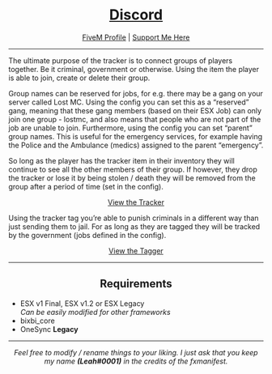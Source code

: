 <h1 align='center'><a href='https://discord.gg/AYgEURmF7z/'>Discord</a></h1>
<p align='center'><a href='https://forum.cfx.re/u/Leah_UK/summary'>FiveM Profile</a> | <a href='https://www.buymeacoffee.com/leah_uk'>Support Me Here</a><br></p>

---

The ultimate purpose of the tracker is to connect groups of players together. Be it criminal, government or otherwise. Using the item the player is able to join, create or delete their group.

Group names can be reserved for jobs, for e.g. there may be a gang on your server called Lost MC. Using the config you can set this as a “reserved” gang, meaning that these gang members (based on their ESX Job) can only join one group - lostmc, and also means that people who are not part of the job are unable to join. Furthermore, using the config you can set “parent” group names. This is useful for the emergency services, for example having the Police and the Ambulance (medics) assigned to the parent “emergency”.

So long as the player has the tracker item in their inventory they will continue to see all the other members of their group. If however, they drop the tracker or lose it by being stolen / death they will be removed from the group after a period of time (set in the config).

<p align='center'><a href='https://www.youtube.com/watch?v=aI365IkHyA4'>View the Tracker</a><br></p>

Using the tracker tag you’re able to punish criminals in a different way than just sending them to jail. For as long as they are tagged they will be tracked by the government (jobs defined in the config).

<p align='center'><a href=''>View the Tagger</a><br></p>

---

<h2 align='center'>Requirements</h2>

- ESX v1 Final, ESX v1.2 or ESX Legacy  
<i> Can be easily modified for other frameworks</i>
- bixbi_core
- OneSync <b>Legacy</b>

---

<p align='center'><i>Feel free to modify / rename things to your liking. I just ask that you keep my name <b>(Leah#0001)</b> in the credits of the fxmanifest.</i></p>
